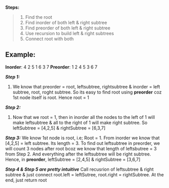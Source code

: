 **Steps:**
> 1. Find the root
> 2. Find inorder of both left & right subtree
> 3. Find preorder of both left & right subtree
> 4. Use recursion to build left & right subtrees
> 5. Connect root with both

## Example:

**Inorder**: 4 2 5 1 6 3 7
**Preorder**: 1 2 4 5 3 6 7

***Step 1:***
1. We know that preorder = root, leftsubtree, rightsubtree & inorder = left subtree, root, roght subtree. So its easy to find root using **preorder** coz 1st node itself is root. Hence root = 1

***Step 2:***
1. Now that we root = 1, then in inorder all the nodes to the left of 1 will make leftsubtree & all to the right of 1 will make right subtree. So leftSubtree = [4,2,5] & rightSubtree = [6,3,7]

***Step 3:***
We know 1st node is root, i.e; Root = 1. From inorder we know that [4,2,5] = left subtree. Its length = 3. 
To find out leftsubtree in preorder, we will count 3 nodes after root bcoz we know that length of leftsbutree = 3 from Step 2.
And everything after the leftsubtree will be right subtree. Hence, in **preorder**, leftSubtree = [2,4,5] & rightSubtree = [3,6,7]

***Step 4 & Step 5 are pretty intuitive***
Call recusrion of leftsubtree & right subtree & just connect root.left = leftSutree, root.right = rightSubtree. At the end, just return root
